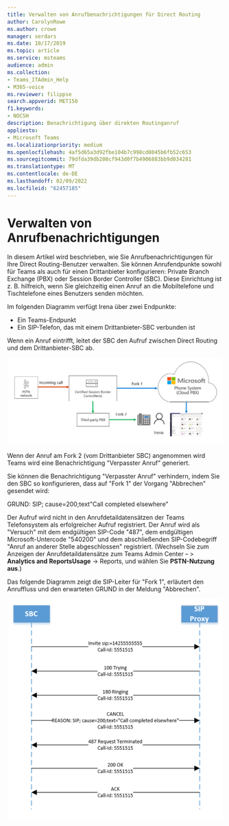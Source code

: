 ```yaml
---
title: Verwalten von Anrufbenachrichtigungen für Direct Routing
author: CarolynRowe
ms.author: crowe
manager: serdars
ms.date: 10/17/2019
ms.topic: article
ms.service: msteams
audience: admin
ms.collection:
- Teams_ITAdmin_Help
- M365-voice
ms.reviewer: filippse
search.appverid: MET150
f1.keywords:
- NOCSH
description: Benachrichtigung über direkten Routinganruf
appliesto:
- Microsoft Teams
ms.localizationpriority: medium
ms.openlocfilehash: 4af5d65a3d92fbe104b7c998cd8045b6fb52c653
ms.sourcegitcommit: 79dfda39db208cf943d0f7b4906883bb9d034281
ms.translationtype: MT
ms.contentlocale: de-DE
ms.lasthandoff: 02/09/2022
ms.locfileid: "62457185"
---
```

# <a name="manage-call-notifications"></a>Verwalten von Anrufbenachrichtigungen

In diesem Artikel wird beschrieben, wie Sie Anrufbenachrichtigungen für Ihre Direct Routing-Benutzer verwalten. Sie können Anrufendpunkte sowohl für Teams als auch für einen Drittanbieter konfigurieren: Private Branch Exchange (PBX) oder Session Border Controller (SBC). Diese Einrichtung ist z. B. hilfreich, wenn Sie gleichzeitig einen Anruf an die Mobiltelefone und Tischtelefone eines Benutzers senden möchten.   

Im folgenden Diagramm verfügt Irena über zwei Endpunkte:

- Ein Teams-Endpunkt
- Ein SIP-Telefon, das mit einem Drittanbieter-SBC verbunden ist

Wenn ein Anruf eintrifft, leitet der SBC den Aufruf zwischen Direct Routing und dem Drittanbieter-SBC ab.


![Diagram showing forked Teams endpoints.](media/direct-routing-call-notification-1.png)

Wenn der Anruf am Fork 2 (vom Drittanbieter SBC) angenommen wird Teams wird eine Benachrichtigung "Verpasster Anruf" generiert.  

Sie können die Benachrichtigung "Verpasster Anruf" verhindern, indem Sie den SBC so konfigurieren, dass auf "Fork 1" der Vorgang "Abbrechen" gesendet wird:

GRUND: SIP; cause=200;text"Call completed elsewhere" 

Der Aufruf wird nicht in den Anrufdetaildatensätzen der Teams Telefonsystem als erfolgreicher Aufruf registriert. Der Anruf wird als "Versuch" mit dem endgültigen SIP-Code "487", dem endgültigen Microsoft-Untercode "540200" und dem abschließenden SIP-Codebegriff "Anruf an anderer Stelle abgeschlossen" registriert.  (Wechseln Sie zum Anzeigen der Anrufdetaildatensätze zum Teams Admin Center – > **Analytics and** **ReportsUsage** ->  Reports, und wählen Sie **PSTN-Nutzung aus**.)


Das folgende Diagramm zeigt die SIP-Leiter für "Fork 1", erläutert den Anruffluss und den erwarteten GRUND in der Meldung "Abbrechen". 

![Diagramm zeigt ver forkierte Teams Endpunkte.](media/direct-routing-call-notification-2.png)
